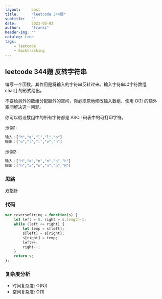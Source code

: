 ```yaml
---
layout:     post
title:      "leetcode 344题"
subtitle:   ""
date:       2021-03-03
author:     "franki"
header-img: ""
catalog: true
tags:
    - leetcode
    - Backtracking
---
```


## leetcode 344题 反转字符串

编写一个函数，其作用是将输入的字符串反转过来。输入字符串以字符数组 char[] 的形式给出。

不要给另外的数组分配额外的空间，你必须原地修改输入数组、使用 O(1) 的额外空间解决这一问题。

你可以假设数组中的所有字符都是 ASCII 码表中的可打印字符。

示例1:

```bash
输入：["h","e","l","l","o"]
输出：["o","l","l","e","h"]
```

示例2:

```bash
输入：["H","a","n","n","a","h"]
输出：["h","a","n","n","a","H"]
```

### 思路

双指针

### 代码

```js
var reverseString = function(s) {
    let left = 0, right = s.length-1;
    while (left <= right) {
        let temp = s[left];
        s[left] = s[right];
        s[right] = temp;
        left++;
        right--;
    }
    return s;
};
```

### 复杂度分析

- 时间复杂度: O(N))
- 空间复杂度: O(1)
